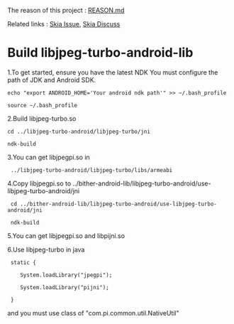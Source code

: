 The reason of this project : [REASON.md](https://github.com/bither/bither-android-lib/blob/master/REASON.md)

Related links : [Skia Issue](https://code.google.com/p/skia/issues/detail?id=3460), [Skia Discuss](https://groups.google.com/forum/#!topic/skia-discuss/p0IcyBoU8P0)

Build libjpeg-turbo-android-lib
==================

1.To get started, ensure you have the latest NDK
You must configure the path of JDK and Android SDK.

    echo "export ANDROID_HOME='Your android ndk path'" >> ~/.bash_profile

    source ~/.bash_profile


2.Build libjpeg-turbo.so

    cd ../libjpeg-turbo-android/libjpeg-turbo/jni

    ndk-build

3.You can get libjpegpi.so in 

     ../libjpeg-turbo-android/libjpeg-turbo/libs/armeabi


4.Copy libjpegpi.so to ../bither-android-lib/libjpeg-turbo-android/use-libjpeg-turbo-android/jni

     cd ../bither-android-lib/libjpeg-turbo-android/use-libjpeg-turbo-android/jni

     ndk-build

5.You can get libjpegpi.so and libpijni.so 


6.Use libjpeg-turbo in java 

     static {

        System.loadLibrary("jpegpi");
       
        System.loadLibrary("pijni");

     }
 and you must use class of "com.pi.common.util.NativeUtil"
